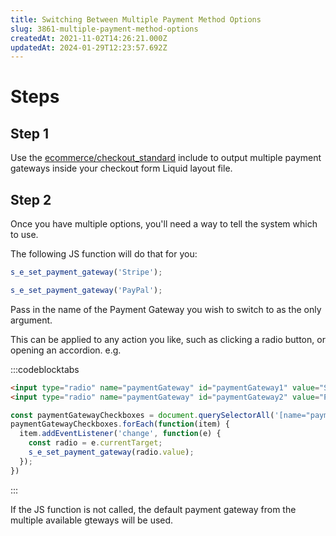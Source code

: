 ```yaml
---
title: Switching Between Multiple Payment Method Options
slug: 3861-multiple-payment-method-options
createdAt: 2021-11-02T14:26:21.000Z
updatedAt: 2024-01-29T12:23:57.692Z
---
```


# Steps

## Step 1

Use the [ecommerce/checkout\_standard](docId\:WdXVXmm5wUE2tzGD5Px-5) include to output multiple payment gateways inside your checkout form Liquid layout file.&#x20;

## Step 2

Once you have multiple options, you'll need a way to tell the system which to use.&#x20;

The following JS function will do that for you:

```javascript
s_e_set_payment_gateway('Stripe');

s_e_set_payment_gateway('PayPal');
```

Pass in the name of the Payment Gateway you wish to switch to as the only argument.&#x20;

This can be applied to any action you like, such as clicking a radio button, or opening an accordion. e.g.

:::codeblocktabs
```html
<input type="radio" name="paymentGateway" id="paymentGateway1" value="Stripe"><label for="paymentGateway1">Pay with Stripe</label>
<input type="radio" name="paymentGateway" id="paymentGateway2" value="PayPal"><label for="paymentGateway2">Pay with PayPal</label>
```

```javascript
const paymentGatewayCheckboxes = document.querySelectorAll('[name="paymentGateway"]');
paymentGatewayCheckboxes.forEach(function(item) {
  item.addEventListener('change', function(e) {
    const radio = e.currentTarget;
    s_e_set_payment_gateway(radio.value);
  });
})
```
:::

If the JS function is not called, the default payment gateway from the multiple available gteways will be used.









